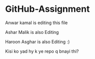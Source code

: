 # GitHub-Assignment

Anwar kamal is editing this file

Ashar Malik is also Editing

Haroon Asghar is also Editing :)


Kisi ko yad hy k ye repo q bnayi thi?
